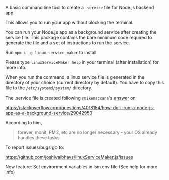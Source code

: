 A basic command line tool to create a `.service` file for Node.js backend app.

This allows you to run your app without blocking the terminal.

You can run your Node.js app as a background service after creating the service file. This package contains the bare minimum code required to generate the file and a set of instructions to run the service.

Run `npm i -g linux_service_maker` to install

Please type `linuxServiceMaker help` in your terminal (after installation) for more info.

When you run the command, a linux service file is generated in the directory of your choice (current directory by default). You have to copy this file to the `/etc/systemd/system/` directory.

The .service file is created following `@mikemaccana`'s <a href="https://stackoverflow.com/questions/4018154/how-do-i-run-a-node-js-app-as-a-background-service/29042953#29042953">answer</a> on

https://stackoverflow.com/questions/4018154/how-do-i-run-a-node-js-app-as-a-background-service/29042953

According to him,

> forever, monit, PM2, etc are no longer necessary - your OS already handles these tasks.

To report issues/bugs go to:

https://github.com/joshivaibhavs/linuxServiceMaker.js/issues

New feature:
Set environment variables in lsm.env file (See help for more info)
